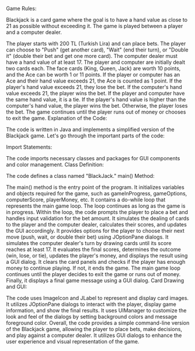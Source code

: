 Game Rules:

Blackjack is a card game where the goal is to have a hand value as close to 21 as possible without exceeding it. The game is played between a player and a computer dealer.

The player starts with 200 TL (Turkish Lira) and can place bets.
The player can choose to "Push" (get another card), "Wait" (end their turn), or "Double it" (double their bet and get one more card).
The computer dealer must have a hand value of at least 17.
The player and computer are initially dealt two cards each.
The face cards (King, Queen, Jack) are worth 10 points, and the Ace can be worth 1 or 11 points.
If the player or computer has an Ace and their hand value exceeds 21, the Ace is counted as 1 point.
If the player's hand value exceeds 21, they lose the bet. If the computer's hand value exceeds 21, the player wins the bet.
If the player and computer have the same hand value, it is a tie.
If the player's hand value is higher than the computer's hand value, the player wins the bet. Otherwise, the player loses the bet.
The game continues until the player runs out of money or chooses to exit the game.
Explanation of the Code:

The code is written in Java and implements a simplified version of the Blackjack game. Let's go through the important parts of the code:

Import Statements:

The code imports necessary classes and packages for GUI components and color management.
Class Definition:

The code defines a class named "BlackJack."
main() Method:

The main() method is the entry point of the program.
It initializes variables and objects required for the game, such as gameInProgress, gameOptions, computerScore, playerMoney, etc.
It contains a do-while loop that represents the main game loop. The loop continues as long as the game is in progress.
Within the loop, the code prompts the player to place a bet and handles input validation for the bet amount.
It simulates the dealing of cards to the player and the computer dealer, calculates their scores, and updates the GUI accordingly.
It provides options for the player to choose their next move (push, wait, or double their bet) using JOptionPane dialogs.
It simulates the computer dealer's turn by drawing cards until its score reaches at least 17.
It evaluates the final scores, determines the outcome (win, lose, or tie), updates the player's money, and displays the result using a GUI dialog.
It clears the card panels and checks if the player has enough money to continue playing. If not, it ends the game.
The main game loop continues until the player decides to exit the game or runs out of money.
Finally, it displays a final game message using a GUI dialog.
Card Drawing and GUI:

The code uses ImageIcon and JLabel to represent and display card images.
It utilizes JOptionPane dialogs to interact with the player, display game information, and show the final results.
It uses UIManager to customize the look and feel of the dialogs by setting background colors and message foreground color.
Overall, the code provides a simple command-line version of the Blackjack game, allowing the player to place bets, make decisions, and play against a computer dealer. It utilizes GUI dialogs to enhance the user experience and visual representation of the game.
